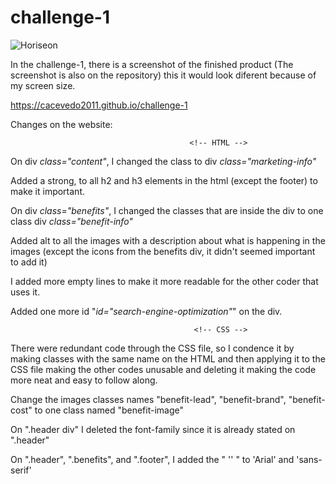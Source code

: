 # challenge-1


![Horiseon](https://user-images.githubusercontent.com/18291317/89701776-1431df80-d908-11ea-9bbd-c2f5c348f281.png)


In the challenge-1, there is a screenshot of the finished product (The screenshot is also on the repository) this it would look diferent because of my screen size.

https://cacevedo2011.github.io/challenge-1

Changes on the website:

                                            <!-- HTML -->

On div _class="content"_, I changed the class to div _class="marketing-info"_

Added a strong, to all h2 and h3 elements in the html (except the footer) to make it important.

On div _class="benefits"_, I changed the classes that are inside the div to one class div _class="benefit-info"_ 

Added alt to all the images with a description about what is happening in the images (except the icons from the benefits div, it didn't seemed important to add it)

I added more empty lines to make it more readable for the other coder that uses it.

Added one more id "_id="search-engine-optimization"_" on the div.

                                             <!-- CSS -->

There were redundant code through the CSS file, so I condence it by making classes with the same name on the HTML and then applying it to the CSS file making the other codes unusable and deleting it making the code more neat and easy to follow along.

Change the images classes names "benefit-lead", "benefit-brand", "benefit-cost" to one class named "benefit-image"

On ".header div" I deleted the font-family since it is already stated on ".header"

On ".header", ".benefits", and ".footer", I added the " '' " to 'Arial' and 'sans-serif'
